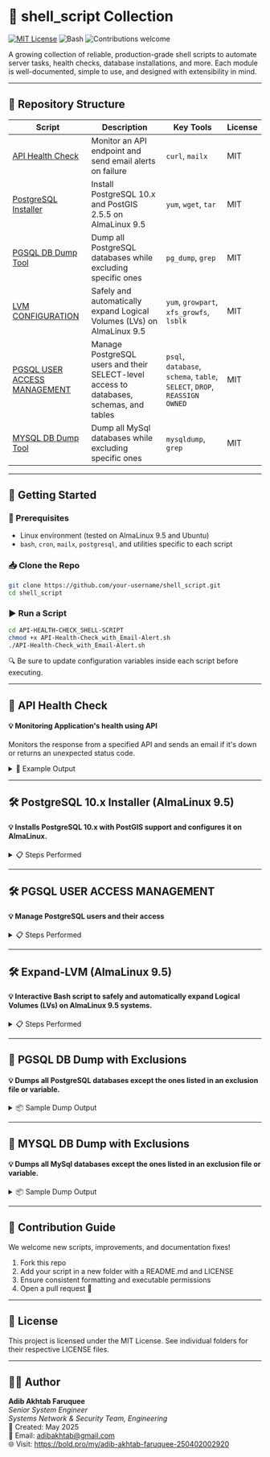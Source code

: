 # 🐚 shell_script Collection

[![MIT License](https://img.shields.io/badge/license-MIT-blue.svg)](LICENSE)
![Bash](https://img.shields.io/badge/shell-bash-1f425f.svg)
![Contributions welcome](https://img.shields.io/badge/contributions-welcome-brightgreen.svg)

A growing collection of reliable, production-grade shell scripts to automate server tasks, health checks, database installations, and more. Each module is well-documented, simple to use, and designed with extensibility in mind.

---

## 📂 Repository Structure

| Script | Description | Key Tools | License |
|--------|-------------|-----------|---------|
| [API Health Check](./API-HEALTH-CHECK_SHELL-SCRIPT) | Monitor an API endpoint and send email alerts on failure | `curl`, `mailx` | MIT |
| [PostgreSQL Installer](./INSTALL-POSTGRES_DB-V-10.x.x_Almalinux-9.5) | Install PostgreSQL 10.x and PostGIS 2.5.5 on AlmaLinux 9.5 | `yum`, `wget`, `tar` | MIT |
| [PGSQL DB Dump Tool](./PGSQL-DB_DUMP) | Dump all PostgreSQL databases while excluding specific ones | `pg_dump`, `grep` | MIT |
| [LVM CONFIGURATION](./CONFIGURE-LVM-DISK_SETTINGS) | Safely and automatically expand Logical Volumes (LVs) on AlmaLinux 9.5 | `yum`, `growpart`, `xfs_growfs`, `lsblk` | MIT |
| [PGSQL USER ACCESS MANAGEMENT](./CREATE_USER--PROVIDE_ACCESS--DETETE_USER_To_PGSQL-DB) | Manage PostgreSQL users and their SELECT-level access to databases, schemas, and tables | `psql`, `database`, `schema`, `table`, `SELECT`, `DROP`, `REASSIGN OWNED` | MIT |
| [MYSQL DB Dump Tool](./MYSQL-DB-DUMP) | Dump all MySql databases while excluding specific ones | `mysqldump`, `grep` | MIT |

---

## 🚀 Getting Started

### 🧰 Prerequisites

- Linux environment (tested on AlmaLinux 9.5 and Ubuntu)
- `bash`, `cron`, `mailx`, `postgresql`, and utilities specific to each script

### 📥 Clone the Repo

```bash
git clone https://github.com/your-username/shell_script.git
cd shell_script
```

### ▶️ Run a Script

```bash
cd API-HEALTH-CHECK_SHELL-SCRIPT
chmod +x API-Health-Check_with_Email-Alert.sh
./API-Health-Check_with_Email-Alert.sh
```

🔍 Be sure to update configuration variables inside each script before executing.

---

## 📘 API Health Check

#### 💡 Monitoring Application's health using API 

Monitors the response from a specified API and sends an email if it's down or returns an unexpected status code.

<details> <summary>🔧 Example Output</summary>

```bash
[✓] Checking API endpoint: https://example.com/health
[✓] Status Code: 200 OK
[✓] Everything is healthy.
```
```bash
[✗] Status Code: 500 Internal Server Error
[!] Sending alert email to admin@example.com...
```

</details>

---

## 🛠 PostgreSQL 10.x Installer (AlmaLinux 9.5)

#### 💡 Installs PostgreSQL 10.x with PostGIS support and configures it on AlmaLinux.

<details> <summary>📋 Steps Performed</summary>

```bash
 1. Install dependencies (gcc, make, libxml2, etc.)   
 2. Download and extract PostgreSQL  
 3. Compile and install PostGIS 2.5.5  
 4. Setup postgres user and environment variables  
 5. Configure pg_hba.conf and postgresql.conf  
```

</details>

---

## 🛠 PGSQL USER ACCESS MANAGEMENT

#### 💡 Manage PostgreSQL users and their access

<details> <summary>📋 Steps Performed</summary>

🟢 Create Superuser
```bash
AS YOU HAVE CHOSEN TO CREATE A SUPERUSER, PLEASE PROVIDE THE BELOW INFO.
USERNAME: admin_adib
PASSWORD: ********

Creating superuser admin_adib...
CREATE ROLE
ALTER ROLE

admin_adib USER CREATED WITH SUPERUSER ACCESS. 
```

🟢 Delete user
~~~
NOW, CHOOSE FROM THE OPTIONS BELOW WHAT YOU WANT TO DO:
(1). DELETE A USER FROM ALL DATABASES
(2). DELETE A USER FROM A SINGLE DATABASE
ENTER YOUR CHOICE (1 or 2): 1

USERNAME LIST: [admin_adib, readonly_rahim, user_mina]

USERNAME: readonly_rahim

Executing deletion in database: app_db
REASSIGN OWNED
DROP OWNED

Executing deletion in database: analytics
REASSIGN OWNED
DROP OWNED

DROP ROLE

User 'readonly_rahim' has been droped from databases.
~~~

</details>

---

## 🛠 Expand-LVM (AlmaLinux 9.5)

#### 💡 Interactive Bash script to safely and automatically expand Logical Volumes (LVs) on AlmaLinux 9.5 systems.

<details> <summary>📋 Steps Performed</summary>

```bash
Do you want to modify an LV size? (YES/NO): YES
Available Logical Volumes:
1. LV: home in VG: centos
2. LV: data in VG: centos

Enter the number of the LV you want to modify: 2
Enter size increase for data (e.g., +20G) or type 'MAX': MAX
Using all remaining free space for /dev/centos/data...
Resizing XFS filesystem on /dev/centos/data...
```

</details>

---

## 💾 PGSQL DB Dump with Exclusions

#### 💡 Dumps all PostgreSQL databases except the ones listed in an exclusion file or variable.

<details> <summary>📦 Sample Dump Output</summary>

```bash
[✓] Skipping database: template1
[✓] Skipping database: test_db
[✓] Dumping database: production_db
[✓] Dump completed: production_db_2025-05-04.sql
```

</details>

---

## 💾 MYSQL DB Dump with Exclusions

#### 💡 Dumps all MySql databases except the ones listed in an exclusion file or variable.

<details> <summary>📦 Sample Dump Output</summary>

```bash
[✓] Skipping database: performance_schema
[✓] Skipping database: mysql
[✓] Dumping database: production_db
[✓] Dump completed: production_db-250506_0040.sql.gz
```

</details>

---

## 🤝 Contribution Guide

We welcome new scripts, improvements, and documentation fixes!

 1. Fork this repo  
 2. Add your script in a new folder with a README.md and LICENSE  
 3. Ensure consistent formatting and executable permissions  
 4. Open a pull request 🚀  

---

## 📜 License

This project is licensed under the MIT License. See individual folders for their respective LICENSE files.

---

## 🧑‍💻 Author

**Adib Akhtab Faruquee**  
_Senior System Engineer_  
_Systems Network & Security Team, Engineering_  
📅 Created: May 2025  
📧 Email: adibakhtab@gmail.com  
🌐 Visit: https://bold.pro/my/adib-akhtab-faruquee-250402002920